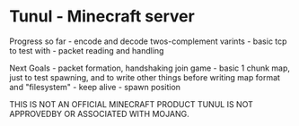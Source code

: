 # Tunul - Minecraft server

Progress so far
	- encode and decode twos-complement varints
	- basic tcp to test with 
	- packet reading and handling
	
Next Goals
	- packet formation, handshaking join game
	- basic 1 chunk map, just to test spawning, and to
	  write other things before writing map format and "filesystem"
	- keep alive
	- spawn position
	


THIS IS NOT AN OFFICIAL MINECRAFT PRODUCT
TUNUL IS NOT APPROVEDBY OR ASSOCIATED WITH MOJANG.